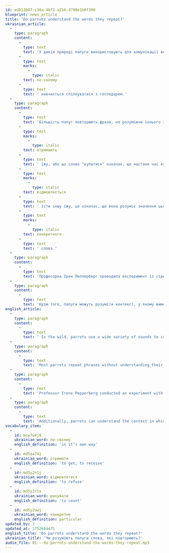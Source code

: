 ```yaml
---
id: ed813b07-c38a-46f2-a216-d796e1b0f390
blueprint: news_article
title: 'Do parrots understand the words they repeat?'
ukrainian_article:
  -
    type: paragraph
    content:
      -
        type: text
        text: 'У дикій природі папуги використовують для комунікації велику кількість звуків. Вони мають особливі сигнали для пошуку їжі й попередження про небезпеку. Ці птахи мають високий інтелект і добру пам’ять, тож, коли папуга живе з людиною, також '
      -
        type: text
        marks:
          -
            type: italic
        text: по-своєму
      -
        type: text
        text: ' навчається спілкуватися з господарем.'
  -
    type: paragraph
    content:
      -
        type: text
        text: 'Більшість папуг повторюють фрази, не розуміючи їхнього значення. Втім, якщо спеціально тренувати домашніх улюбленців, вони можуть почати асоціювати певні слова з об’єктами, процесами чи емоціями. Наприклад, вони можуть розуміти, що слово "їжа" означає, що вони '
      -
        type: text
        marks:
          -
            type: italic
        text: отримають
      -
        type: text
        text: ' їжу, або що слово "купатися" означає, що настане час купання. Якщо папуга говорить «арахіс» і '
      -
        type: text
        marks:
          -
            type: italic
        text: відмовляється
      -
        type: text
        text: ' їсти іншу їжу, це означає, що вона розуміє значення цього '
      -
        type: text
        marks:
          -
            type: italic
        text: конкретного
      -
        type: text
        text: ' слова.'
  -
    type: paragraph
    content:
      -
        type: text
        text: 'Професорка Ірен Пепперберг проводила експеримент із сірим африканським папугою Алексом. Він навчився вимовляти близько 100 слів, вмів рахувати до шести й розумів поняття нуля.'
  -
    type: paragraph
    content:
      -
        type: text
        text: 'Крім того, папуги можуть розуміти контекст, у якому вимовляються певні фрази. Наприклад, маючи розумну пташку й вітаючись з нею щодня, одного ранку можете почути: «Добрий ранок!» і «Добрий вечір!» увечері.'
english_article:
  -
    type: paragraph
    content:
      -
        type: text
        text: ' In the wild, parrots use a wide variety of sounds to communicate. They have specific signals for finding food and warning of danger. These birds are highly intelligent and have good memory, so when a parrot lives with a human, it also learns to communicate with its owner in its own way.'
  -
    type: paragraph
    content:
      -
        type: text
        text: 'Most parrots repeat phrases without understanding their meaning. However, if trained specifically, pet parrots can begin to associate certain words with objects, processes, or emotions. For example, they may understand that the word “food” means they will receive something to eat, or that “bath” means it’s time for a bath. If a parrot says “peanut” and refuses to eat anything else, it means it understands the meaning of that particular word.'
  -
    type: paragraph
    content:
      -
        type: text
        text: 'Professor Irene Pepperberg conducted an experiment with an African grey parrot named Alex. He learned to say about 100 words, could count up to six, and understood the concept of zero.'
  -
    type: paragraph
    content:
      -
        type: text
        text: 'Additionally, parrots can understand the context in which certain phrases are spoken. For example, if you have a clever bird and greet it every day, one morning you might hear “Good morning!”—and “Good evening!” in the evening.'
vocabulary_item:
  -
    id: mcw7w4j8
    ukrainian_word: по-своєму
    english_definition: 'in it’s own way'
  -
    id: md5aa74i
    ukrainian_word: отримати
    english_definition: 'to get, to receive'
  -
    id: md5y2n1j
    ukrainian_word: відмовлятися
    english_definition: 'to refuse'
  -
    id: md5y2r5s
    ukrainian_word: рахувати
    english_definition: 'to count'
  -
    id: md5y2uwj
    ukrainian_word: конкретне
    english_definition: particular
updated_by: 1
updated_at: 1752684475
english_title: 'Do parrots understand the words they repeat?'
ukrainian_title: 'Чи розуміють папуги слова, які повторюють?'
audio_file: 01---do-parrots-understand-the-words-they-repeat.mp3
---
```

